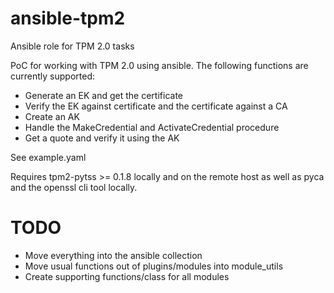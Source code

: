 # ansible-tpm2
Ansible role for TPM 2.0 tasks

PoC for working with TPM 2.0 using ansible.
The following functions are currently supported:
* Generate an EK and get the certificate
* Verify the EK against certificate and the certificate against a CA
* Create an AK
* Handle the MakeCredential and ActivateCredential procedure
* Get a quote and verify it using the AK

See example.yaml

Requires tpm2-pytss >= 0.1.8 locally and on the remote host as well as pyca and the openssl cli tool locally.

# TODO
* Move everything into the ansible collection
* Move usual functions out of plugins/modules into module_utils
* Create supporting functions/class for all modules

